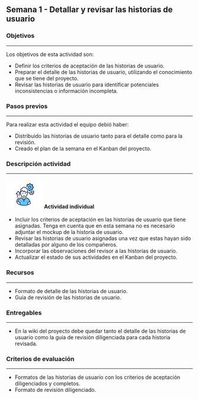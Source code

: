 ## Semana 1 - Detallar y revisar las historias de usuario

### Objetivos

---

Los objetivos de esta actividad son:

- Definir los criterios de aceptación de las historias de usuario.
- Preparar el detalle de las historias de usuario, utilizando el conocimiento que se tiene del proyecto.
- Revisar las historias de usuario para identificar potenciales inconsistencias o información incompleta.

### Pasos previos

---

Para realizar esta actividad el equipo debió haber:

- Distribuido las historias de usuario tanto para el detalle como para la revisión.
- Creado el plan de la semana en el Kanban del proyecto.

### Descripción actividad

---

#### ![](./../../assets/images/individuo.png) Actividad individual

- Incluir los criterios de aceptación en las historias de usuario que tiene asignadas. Tenga en cuenta que en esta semana no es necesario adjuntar el mockup de la historia de usuario.
- Revisar las historias de usuario asignadas una vez que estas hayan sido detalladas por alguno de los compañeros.
- Incorporar las observaciones del revisor a las historias de usuario.
- Actualizar el estado de sus actividades en el Kanban del proyecto.

### Recursos

---

- Formato de detalle de las historias de usuario.
- Guía de revisión de las historias de usuario.

### Entregables

---

- En la wiki del proyecto debe quedar tanto el detalle de las historias de usuario como la guía de revisión diligenciada para cada historia revisada.

### Criterios de evaluación

---

- Formatos de las historias de usuario con los criterios de aceptación diligenciados y completos.
- Formato de revisión diligenciado.

